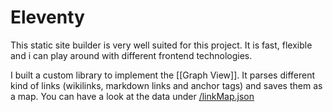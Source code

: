 # Eleventy

This static site builder is very well suited for this project. It is fast, flexible and i can play around with different frontend technologies.

I built a custom library to implement the [[Graph View]]. It parses different kind of links (wikilinks, markdown links and anchor tags) and saves them as a map. You can have a look at the data under [/linkMap.json](/linkMap.json)
